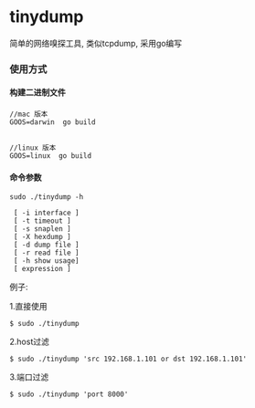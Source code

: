 tinydump
========

简单的网络嗅探工具, 类似tcpdump, 采用go编写


### 使用方式

#### 构建二进制文件

```
//mac 版本
GOOS=darwin  go build


//linux 版本
GOOS=linux  go build
```

#### 命令参数

```
sudo ./tinydump -h

 [ -i interface ]
 [ -t timeout ]
 [ -s snaplen ]
 [ -X hexdump ]
 [ -d dump file ]
 [ -r read file ]
 [ -h show usage]
 [ expression ]
```

例子:

1.直接使用

```
$ sudo ./tinydump 
```

2.host过滤

```
$ sudo ./tinydump 'src 192.168.1.101 or dst 192.168.1.101'
```

3.端口过滤

```
$ sudo ./tinydump 'port 8000'
```